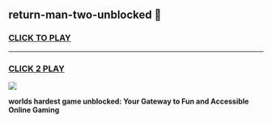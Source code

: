 
## return-man-two-unblocked 👋
<h3>
<a href="https://premium.freeplayer.one?title=return-man-two-unblocked&ref=14F">CLICK TO PLAY</a></h3>
<hr>

<h3>
<a href="https://premium.freeplayer.one?title=return-man-two-unblocked&ref=14F">CLICK 2 PLAY</a>
  
</h3>

<a href="https://premium.freeplayer.one?title=return-man-two-unblocked&ref=12F/"><img src="https://clearcache.store/games.png"></a>


**worlds hardest game unblocked: Your Gateway to Fun and Accessible Online Gaming**
